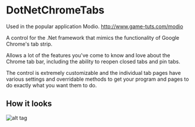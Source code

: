 DotNetChromeTabs
================

Used in the popular application Modio.
http://www.game-tuts.com/modio

A control for the .Net framework that mimics the functionality of Google Chrome's tab strip.

Allows a lot of the features you've come to know and love about the Chrome tab bar, including
the ability to reopen closed tabs and pin tabs.

The control is extremely customizable and the individual tab pages have various settings and
overridable methods to get your program and pages to do exactly what you want them to do.


How it looks
------------

![alt tag](https://raw.github.com/brandonfrancis/DotNetChromeTabs/master/Example.png)
